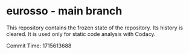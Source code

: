 # eurosso - main branch

This repository contains the frozen state of the repository.
Its history is cleared. It is used only for static code
analysis with Codacy.

Commit Time: 1715613688